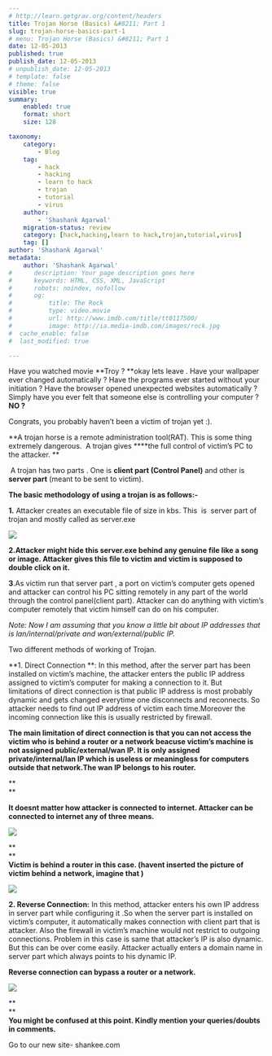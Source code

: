 ```yaml
---
# http://learn.getgrav.org/content/headers
title: Trojan Horse (Basics) &#8211; Part 1
slug: trojan-horse-basics-part-1
# menu: Trojan Horse (Basics) &#8211; Part 1
date: 12-05-2013
published: true
publish_date: 12-05-2013
# unpublish_date: 12-05-2013
# template: false
# theme: false
visible: true
summary:
    enabled: true
    format: short
    size: 128

taxonomy:
    category:
        - Blog
    tag:
        - hack
        - hacking
        - learn to hack
        - trojan
        - tutorial
        - virus
    author:
        - 'Shashank Agarwal'
    migration-status: review
    category: [hack,hacking,learn to hack,trojan,tutorial,virus]
    tag: []
author: 'Shashank Agarwal'
metadata:
    author: 'Shashank Agarwal'
#      description: Your page description goes here
#      keywords: HTML, CSS, XML, JavaScript
#      robots: noindex, nofollow
#      og:
#          title: The Rock
#          type: video.movie
#          url: http://www.imdb.com/title/tt0117500/
#          image: http://ia.media-imdb.com/images/rock.jpg
#  cache_enable: false
#  last_modified: true

---
```


Have you watched movie **Troy ? **okay lets leave . Have your wallpaper ever changed automatically ? Have the programs ever started without your initiation ? Have the browser opened unexpected websites automatically ? Simply have you ever felt that someone else is controlling your computer ? **NO ?**

Congrats, you probably haven’t been a victim of trojan yet :).



**A trojan horse is a remote administration tool(RAT). This is some thing extremely dangerous.  A trojan gives ****the full control of victim’s PC to the attacker. **

 A trojan has two parts . One is **client part (Control Panel)** and other is **server part** (meant to be sent to victim).



**The basic methodology of using a trojan is as follows:-**



**1.** Attacker creates an executable file of size in kbs. This  is  server part of trojan and mostly called as server.exe

[![](http://3.bp.blogspot.com/_ufGdCaQ3M3k/TRN7W-XmD-I/AAAAAAAAAAo/HIMtDmmq1Rg/s200/trojan+infected.jpg)](http://3.bp.blogspot.com/_ufGdCaQ3M3k/TRN7W-XmD-I/AAAAAAAAAAo/HIMtDmmq1Rg/s1600/trojan+infected.jpg)

****2**.Attacker might hide this server.exe behind any genuine file like a song or image. Attacker gives this file to victim and victim is supposed to double click on it.**

**3**.As victim run that server part , a port on victim’s computer gets opened and attacker can control his PC sitting remotely in any part of the world through the control panel(client part). Attacker can do anything with victim’s computer remotely that victim himself can do on his computer.



*Note: Now I am assuming that you know a little bit about IP addresses that is lan/internal/private and wan/external/public IP.*

Two different methods of working of Trojan.

**1. Direct Connection **: In this method, after the server part has been installed on victim’s machine, the attacker enters the public IP address assigned to victim’s computer for making a connection to it. But limitations of direct connection is that public IP address is most probably dynamic and gets changed everytime one disconnects and reconnects. So attacker needs to find out IP address of victim each time.Moreover the incoming connection like this is usually restricted by firewall. 

**The main limitation of direct connection is that you can not access the victim who is behind a router or a network beacuse victim’s machine is not assigned public/external/wan IP. It is only assigned private/internal/lan IP which is useless or meaningless for computers outside that network.The wan IP belongs to his router.**

**  
**

**It doesnt matter how attacker is connected to internet. Attacker can be connected to internet any of three means.**

[![](http://3.bp.blogspot.com/_ufGdCaQ3M3k/TSbQCusCwsI/AAAAAAAAAF8/G6GFhmHUaGg/s640/direct1.jpg)](http://3.bp.blogspot.com/_ufGdCaQ3M3k/TSbQCusCwsI/AAAAAAAAAF8/G6GFhmHUaGg/s1600/direct1.jpg)

**  
**  
**Victim is behind a router in this case. (havent inserted the picture of victim behind a network, imagine that )**

[![](http://1.bp.blogspot.com/_ufGdCaQ3M3k/TSbVRTp0hCI/AAAAAAAAAGI/ZEy99VwiUYY/s400/direct2.jpg)](http://1.bp.blogspot.com/_ufGdCaQ3M3k/TSbVRTp0hCI/AAAAAAAAAGI/ZEy99VwiUYY/s1600/direct2.jpg)

**2. Reverse Connection:** In this method, attacker enters his own IP address in server part while configuring it .So when the server part is installed on victim’s computer, it automatically makes connection with client part that is attacker. Also the firewall in victim’s machine would not restrict to outgoing connections. Problem in this case is same that attacker’s IP is also dynamic. But this can be over come easily. Attacker actually enters a domain name in server part which always points to his dynamic IP.



**Reverse connection can bypass a router or a network.**

[![](http://1.bp.blogspot.com/_ufGdCaQ3M3k/TSbQI2WanuI/AAAAAAAAAGE/1MgbXifXMPc/s640/reverse.jpg)](http://1.bp.blogspot.com/_ufGdCaQ3M3k/TSbQI2WanuI/AAAAAAAAAGE/1MgbXifXMPc/s1600/reverse.jpg)

**  
**  
**You might be confused at this point. Kindly mention your queries/doubts in comments.**



Go to our new site- shankee.com
